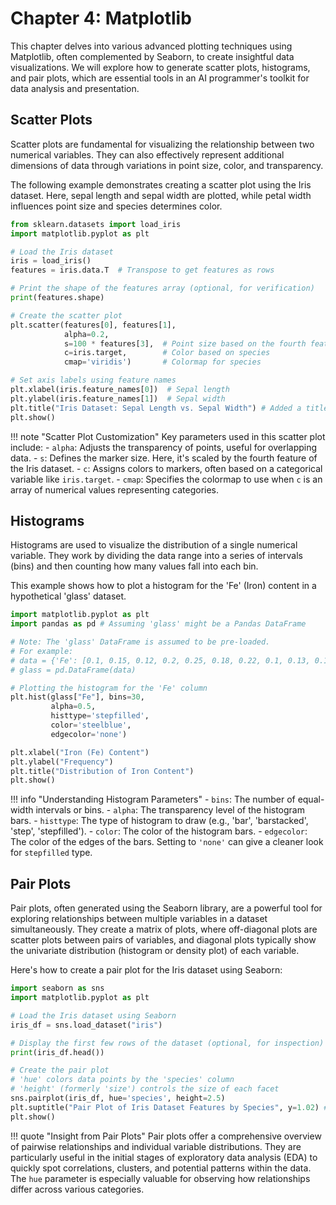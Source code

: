 # Chapter 4: Matplotlib

This chapter delves into various advanced plotting techniques using Matplotlib, often complemented by Seaborn, to create insightful data visualizations. We will explore how to generate scatter plots, histograms, and pair plots, which are essential tools in an AI programmer's toolkit for data analysis and presentation.

## Scatter Plots

Scatter plots are fundamental for visualizing the relationship between two numerical variables. They can also effectively represent additional dimensions of data through variations in point size, color, and transparency.

The following example demonstrates creating a scatter plot using the Iris dataset. Here, sepal length and sepal width are plotted, while petal width influences point size and species determines color.

```python
from sklearn.datasets import load_iris
import matplotlib.pyplot as plt

# Load the Iris dataset
iris = load_iris()
features = iris.data.T  # Transpose to get features as rows

# Print the shape of the features array (optional, for verification)
print(features.shape)

# Create the scatter plot
plt.scatter(features[0], features[1],
            alpha=0.2,
            s=100 * features[3],  # Point size based on the fourth feature (petal width)
            c=iris.target,        # Color based on species
            cmap='viridis')       # Colormap for species

# Set axis labels using feature names
plt.xlabel(iris.feature_names[0])  # Sepal length
plt.ylabel(iris.feature_names[1])  # Sepal width
plt.title("Iris Dataset: Sepal Length vs. Sepal Width") # Added a title for clarity
plt.show()
```

!!! note "Scatter Plot Customization"
    Key parameters used in this scatter plot include:
    - `alpha`: Adjusts the transparency of points, useful for overlapping data.
    - `s`: Defines the marker size. Here, it's scaled by the fourth feature of the Iris dataset.
    - `c`: Assigns colors to markers, often based on a categorical variable like `iris.target`.
    - `cmap`: Specifies the colormap to use when `c` is an array of numerical values representing categories.

## Histograms

Histograms are used to visualize the distribution of a single numerical variable. They work by dividing the data range into a series of intervals (bins) and then counting how many values fall into each bin.

This example shows how to plot a histogram for the 'Fe' (Iron) content in a hypothetical 'glass' dataset.

```python
import matplotlib.pyplot as plt
import pandas as pd # Assuming 'glass' might be a Pandas DataFrame

# Note: The 'glass' DataFrame is assumed to be pre-loaded.
# For example:
# data = {'Fe': [0.1, 0.15, 0.12, 0.2, 0.25, 0.18, 0.22, 0.1, 0.13, 0.17, 0.21]}
# glass = pd.DataFrame(data)

# Plotting the histogram for the 'Fe' column
plt.hist(glass["Fe"], bins=30,
         alpha=0.5,
         histtype='stepfilled',
         color='steelblue',
         edgecolor='none')

plt.xlabel("Iron (Fe) Content")
plt.ylabel("Frequency")
plt.title("Distribution of Iron Content")
plt.show()
```

!!! info "Understanding Histogram Parameters"
    - `bins`: The number of equal-width intervals or bins.
    - `alpha`: The transparency level of the histogram bars.
    - `histtype`: The type of histogram to draw (e.g., 'bar', 'barstacked', 'step', 'stepfilled').
    - `color`: The color of the histogram bars.
    - `edgecolor`: The color of the edges of the bars. Setting to `'none'` can give a cleaner look for `stepfilled` type.

## Pair Plots

Pair plots, often generated using the Seaborn library, are a powerful tool for exploring relationships between multiple variables in a dataset simultaneously. They create a matrix of plots, where off-diagonal plots are scatter plots between pairs of variables, and diagonal plots typically show the univariate distribution (histogram or density plot) of each variable.

Here's how to create a pair plot for the Iris dataset using Seaborn:

```python
import seaborn as sns
import matplotlib.pyplot as plt

# Load the Iris dataset using Seaborn
iris_df = sns.load_dataset("iris")

# Display the first few rows of the dataset (optional, for inspection)
print(iris_df.head())

# Create the pair plot
# 'hue' colors data points by the 'species' column
# 'height' (formerly 'size') controls the size of each facet
sns.pairplot(iris_df, hue='species', height=2.5)
plt.suptitle("Pair Plot of Iris Dataset Features by Species", y=1.02) # Add a main title
plt.show()
```

!!! quote "Insight from Pair Plots"
    Pair plots offer a comprehensive overview of pairwise relationships and individual variable distributions. They are particularly useful in the initial stages of exploratory data analysis (EDA) to quickly spot correlations, clusters, and potential patterns within the data. The `hue` parameter is especially valuable for observing how relationships differ across various categories.
